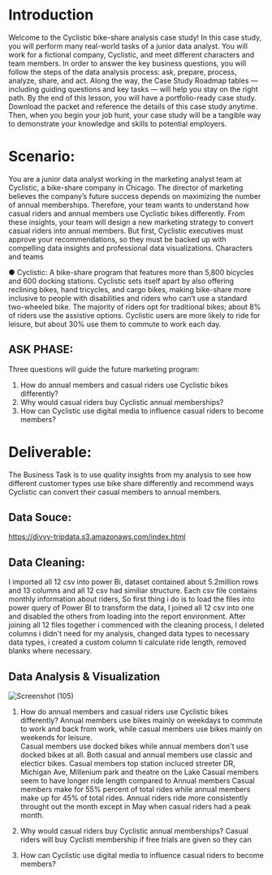# Introduction
Welcome to the Cyclistic bike-share analysis case study! In this case study, you will perform many real-world tasks of a junior data analyst. You will work for a fictional company, Cyclistic, and meet different characters and team members. In order to answer the key business questions, you will follow the steps of the data analysis process: ask, prepare, process, analyze, share, and act. Along the way, the Case Study Roadmap tables — including guiding questions and key tasks — will help you stay on the right path.
By the end of this lesson, you will have a portfolio-ready case study. Download the packet and reference the details of this case study anytime. Then, when you begin your job hunt, your case study will be a tangible way to demonstrate your knowledge and skills to potential employers.
 
# Scenario: 
You are a junior data analyst working in the marketing analyst team at Cyclistic, a bike-share company in Chicago. The director of marketing believes the company’s future success depends on maximizing the number of annual memberships. Therefore, your team wants to understand how casual riders and annual members use Cyclistic bikes differently. From these insights, your team will design a new marketing strategy to convert casual riders into annual members. But first, Cyclistic executives must approve your recommendations, so they must be backed up with compelling data insights and professional data visualizations.
Characters and teams


● Cyclistic: A bike-share program that features more than 5,800 bicycles and 600 docking stations. Cyclistic sets itself apart by also offering reclining bikes, hand tricycles, and cargo bikes, making bike-share more inclusive to people with disabilities and riders who can’t use a standard two-wheeled bike. The majority of riders opt for traditional bikes; about 8% of riders use the assistive options. Cyclistic users are more likely to ride for leisure, but about 30% use them to commute to work each day.

## ASK PHASE: 
  Three questions will guide the future marketing program:
1. How do annual members and casual riders use Cyclistic bikes differently?
2. Why would casual riders buy Cyclistic annual memberships?
3. How can Cyclistic use digital media to influence casual riders to become members?


# Deliverable:
The Business Task is to use quality insights from my analysis to see how different customer types use bike share differently and recommend ways  Cyclistic can convert their casual members to annual members. 

## Data Souce:
https://divvy-tripdata.s3.amazonaws.com/index.html

## Data Cleaning:
  I imported all 12 csv into power Bi, dataset contained about 5.2million rows and 13 columns and all 12 csv had similiar structure. 
Each csv file contains monthly information about riders, So first thing i do is to load the files into power query of Power BI to transform the data, I joined all 12 csv into one and disabled the others from loading into the report environment.
After joining all 12 files together i commenced with the cleaning process, I deleted columns i didn't need for my analysis, changed data types to necessary data types,  i created a custom column ti calculate ride length, removed blanks where necessary. 




## Data Analysis & Visualization

![Screenshot (105)](https://user-images.githubusercontent.com/41531796/199370396-14728fd9-96ec-4081-ad11-f7f9d53c8024.png)

1. How do annual members and casual riders use Cyclistic bikes differently?
   Annual members use bikes mainly on weekdays to commute to work and back from work,  while casual members use bikes mainly on weekends for leisure.  
   Casual members use docked bikes while annual members don't use docked bikes at all. Both casual and annual members use classic and electicr bikes. 
   Casual members top station incluced streeter DR, Michigan Ave, Millenium park and theatre on the Lake
   Casual members seem to have longer ride length compared to Annual members 
   Casual members make for 55% percent of total rides while annual members make up for 45% of total rides.
   Annual riders ride more consistently throught out the month except in May when casual riders had a peak month.
   
2. Why would casual riders buy Cyclistic annual memberships?
  Casual riders will buy Cyclisti membership if free trials are given so they can 
3. How can Cyclistic use digital media to influence casual riders to become members?
